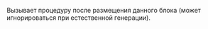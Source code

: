 Вызывает процедуру после размещения данного блока (может игнорироваться при естественной генерации).